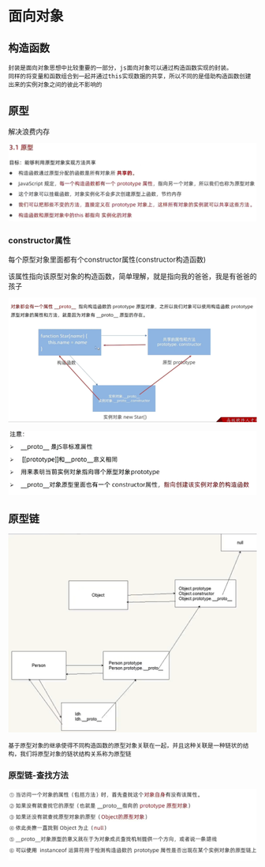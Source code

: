 # 面向对象

## 构造函数

```
封装是面向对象思想中比较重要的一部分，js面向对象可以通过构造函数实现的封装。
同样的将变量和函数组合到一起并通过this实现数据的共享，所以不同的是借助构造函数创建出来的实例对象之间的彼此不影响的
```

## 原型

解决浪费内存

![](./图片笔记/原型.png)


### constructor属性

每个原型对象里面都有个constructor属性(constructor构造函数)

该属性指向该原型对象的构造函数，简单理解，就是指向我的爸爸，我是有爸爸的孩子

![](./图片笔记/原型对象.png)

![](./图片笔记/对象原型-注意.png)

## 原型链



![](./图片笔记/原型链.png)

```
基于原型对象的继承使得不同构造函数的原型对象关联在一起，并且这种关联是一种链状的结构，我们将原型对象的链状结构关系称为原型链
```

### 原型链-查找方法

![](./图片笔记/原型链-查找方法.png)
